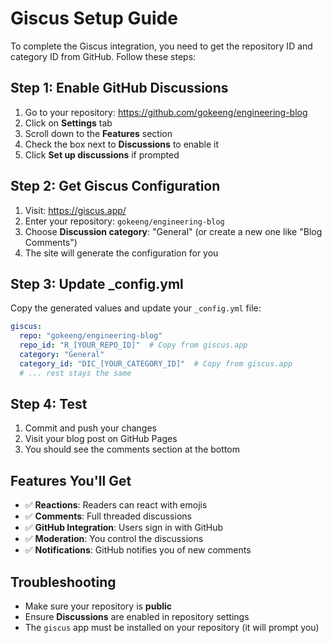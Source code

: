 # Giscus Setup Guide

To complete the Giscus integration, you need to get the repository ID and category ID from GitHub. Follow these steps:

## Step 1: Enable GitHub Discussions

1. Go to your repository: https://github.com/gokeeng/engineering-blog
2. Click on **Settings** tab
3. Scroll down to the **Features** section
4. Check the box next to **Discussions** to enable it
5. Click **Set up discussions** if prompted

## Step 2: Get Giscus Configuration

1. Visit: https://giscus.app/
2. Enter your repository: `gokeeng/engineering-blog`
3. Choose **Discussion category**: "General" (or create a new one like "Blog Comments")
4. The site will generate the configuration for you

## Step 3: Update _config.yml

Copy the generated values and update your `_config.yml` file:

```yaml
giscus:
  repo: "gokeeng/engineering-blog"
  repo_id: "R_[YOUR_REPO_ID]"  # Copy from giscus.app
  category: "General"
  category_id: "DIC_[YOUR_CATEGORY_ID]"  # Copy from giscus.app
  # ... rest stays the same
```

## Step 4: Test

1. Commit and push your changes
2. Visit your blog post on GitHub Pages
3. You should see the comments section at the bottom

## Features You'll Get

- ✅ **Reactions**: Readers can react with emojis
- ✅ **Comments**: Full threaded discussions
- ✅ **GitHub Integration**: Users sign in with GitHub
- ✅ **Moderation**: You control the discussions
- ✅ **Notifications**: GitHub notifies you of new comments

## Troubleshooting

- Make sure your repository is **public**
- Ensure **Discussions** are enabled in repository settings
- The `giscus` app must be installed on your repository (it will prompt you)
